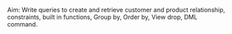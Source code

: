 Aim: Write queries to create and retrieve customer and product relationship, constraints, built in functions, Group by, Order by, View drop, DML command.
